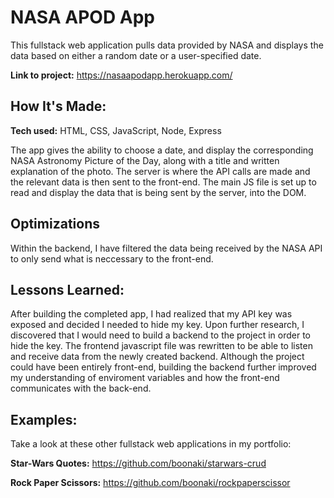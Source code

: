 # NASA APOD App
This fullstack web application pulls data provided by NASA and displays the data based on either a random date or a user-specified date.

**Link to project:** https://nasaapodapp.herokuapp.com/

<!-- ![alt tag](http://placecorgi.com/1200/650) -->

## How It's Made:

**Tech used:** HTML, CSS, JavaScript, Node, Express 

The app gives the ability to choose a date, and display the corresponding NASA Astronomy Picture of the Day, along with a title and written explanation of the photo. The server is where the API calls are made and the relevant data is then sent to the front-end. The main JS file is set up to read and display the data that is being sent by the server, into the DOM.

## Optimizations

Within the backend, I have filtered the data being received by the NASA API to only send what is neccessary to the front-end.

## Lessons Learned:

After building the completed app, I had realized that my API key was exposed and decided I needed to hide my key. Upon further research, I discovered that I would need to build a backend to the project in order to hide the key. The frontend javascript file was rewritten to be able to listen and receive data from the newly created backend. Although the project could have been entirely front-end, building the backend further improved my understanding of enviroment variables and how the front-end communicates with the back-end.

## Examples:
Take a look at these other fullstack web applications in my portfolio:

**Star-Wars Quotes:** https://github.com/boonaki/starwars-crud

**Rock Paper Scissors:** https://github.com/boonaki/rockpaperscissor
